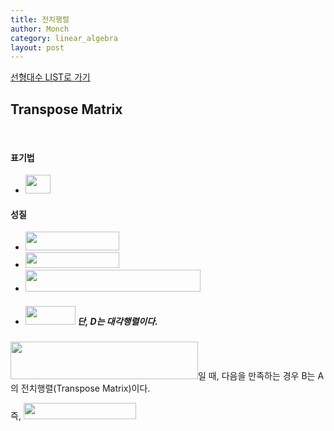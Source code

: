 ```yaml
---
title: 전치행렬
author: Monch
category: linear_algebra
layout: post
---
```


[선형대수 LIST로 가기](https://songminkee.github.io//linear_algebra/2030/05/02/list.html)

 

  

 <h2><b>Transpose Matrix</b></h2>

<br>

<h4><b>표기법</b></h4>

- <img src="{{'assets/picture/la_tm_0.jpg' | relative_url}}" height="30" width="40"> 

  

<h4><b>성질</b></h4>

- <img src="{{'assets/picture/la_tm_1.jpg' | relative_url}}" height="30" width="150"> 
-  <img src="{{'assets/picture/la_tm_2.jpg' | relative_url}}" height="25" width="150"> 
- <img src="{{'assets/picture/la_tm_3.jpg' | relative_url}}" height="35" width="280"> 
- ##### <img src="{{'assets/picture/la_tm_4.jpg' | relative_url}}" height="30" width="80"> 단, D는 대각행렬이다.



<img src="{{'assets/picture/la_tm_5.jpg' | relative_url}}" height="60" width="300">일 때, 다음을 만족하는 경우 B는 A의 전치행렬(Transpose Matrix)이다.



즉, <img src="{{'assets/picture/la_tm_6.jpg' | relative_url}}" height="26" width="180"> 



